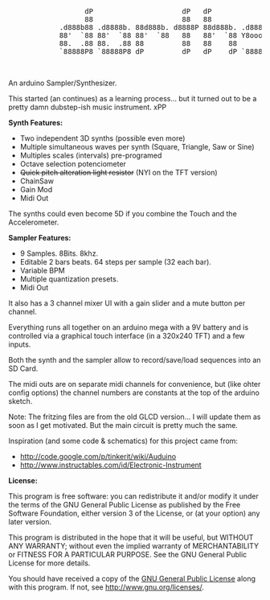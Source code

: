 <pre>
			      dP                     dP   dP                  dP                     
			      88                     88   88                  88                     
			.d888b88 .d8888b. 88d888b. d8888P 88d888b. .d8888b. d8888P .d8888b. 88d888b. 
			88'  `88 88'  `88 88'  `88   88   88'  `88 Y8ooooo.   88   88ooood8 88'  `88 
			88.  .88 88.  .88 88         88   88    88       88   88   88.  ... 88.  .88 
			`88888P8 `88888P8 dP         dP   dP    dP `88888P'   dP   `88888P' 88Y888P' 
			                                                                    88       
			                                                                    dP       
</pre>

An arduino Sampler/Synthesizer.

This started (an continues) as a learning process... but it turned out to be a pretty damn dubstep-ish music instrument. xPP

**Synth Features:**

- Two independent 3D synths (possible even more)
- Multiple simultaneous waves per synth (Square, Triangle, Saw or Sine)
- Multiples scales (intervals) pre-programed
- Octave selection potenciometer
- ~~Quick pitch alteration light resistor~~ (NYI on the TFT version)
- ChainSaw
- Gain Mod
- Midi Out

The synths could even become 5D if you combine the Touch and the Accelerometer.

**Sampler Features:**

- 9 Samples. 8Bits. 8khz.
- Editable 2 bars beats. 64 steps per sample (32 each bar).
- Variable BPM
- Multiple quantization presets.
- Midi Out

It also has a 3 channel mixer UI with a gain slider and a mute button per channel.

Everything runs all together on an arduino mega with a 9V battery and is controlled via a graphical touch interface (in a 320x240 TFT) and a few inputs.

Both the synth and the sampler allow to record/save/load sequences into an SD Card.

The midi outs are on separate midi channels for convenience, but (like ohter config options) the channel numbers are constants at the top of the arduino sketch.

Note: The fritzing files are from the old GLCD version... I will update them as soon as I get motivated. But the main circuit is pretty much the same.

Inspiration (and some code & schematics) for this project came from:

- http://code.google.com/p/tinkerit/wiki/Auduino
- http://www.instructables.com/id/Electronic-Instrument

**License:**

This program is free software: you can redistribute it and/or modify
it under the terms of the GNU General Public License as published by
the Free Software Foundation, either version 3 of the License, or
(at your option) any later version.

This program is distributed in the hope that it will be useful,
but WITHOUT ANY WARRANTY; without even the implied warranty of
MERCHANTABILITY or FITNESS FOR A PARTICULAR PURPOSE. See the
GNU General Public License for more details.

You should have received a copy of the [GNU General Public License](https://github.com/dEsteban/DarthStep/blob/master/LICENSE)
along with this program. If not, see <http://www.gnu.org/licenses/>.
